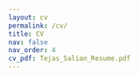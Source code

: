 ```yaml
---
layout: cv
permalink: /cv/
title: CV
nav: false
nav_order: 4
cv_pdf: Tejas_Salian_Resume.pdf
---
```

